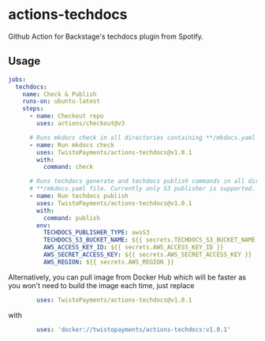# actions-techdocs

Github Action for Backstage's techdocs plugin from Spotify.

## Usage

```yaml
jobs:
  techdocs:
    name: Check & Publish
    runs-on: ubuntu-latest
    steps:
      - name: Checkout repo
        uses: actions/checkout@v3

      # Runs mkdocs check in all directories containing **/mkdocs.yaml file
      - name: Run mkdocs check
        uses: TwistoPayments/actions-techdocs@v1.0.1
        with:
          command: check

      # Runs techdocs generate and techdocs publish commands in all directories containgin
      # **/mkdocs.yaml file. Currently only S3 publisher is supported.
      - name: Run techdocs publish
        uses: TwistoPayments/actions-techdocs@v1.0.1
        with:
          command: publish
        env:
          TECHDOCS_PUBLISHER_TYPE: awsS3
          TECHDOCS_S3_BUCKET_NAME: ${{ secrets.TECHDOCS_S3_BUCKET_NAME }}
          AWS_ACCESS_KEY_ID: ${{ secrets.AWS_ACCESS_KEY_ID }}
          AWS_SECRET_ACCESS_KEY: ${{ secrets.AWS_SECRET_ACCESS_KEY }}
          AWS_REGION: ${{ secrets.AWS_REGION }}
```

Alternatively, you can pull image from Docker Hub which will be faster as you won't need to build the image each time, just replace

```yaml
        uses: TwistoPayments/actions-techdocs@v1.0.1
```

with

```yaml
        uses: 'docker://twistopayments/actions-techdocs:v1.0.1'
````
